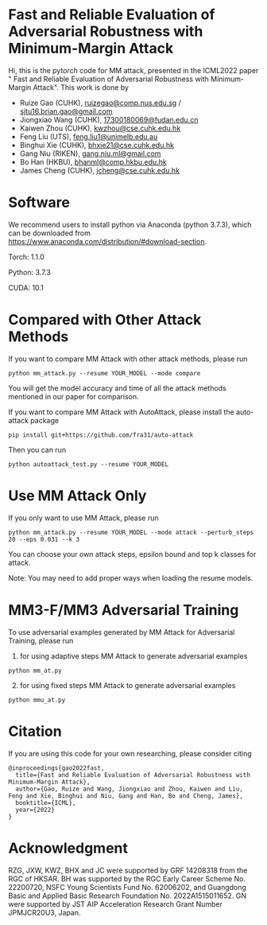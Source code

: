 
# Fast and Reliable Evaluation of Adversarial Robustness with Minimum-Margin Attack
Hi, this is the pytorch code for MM attack, presented in the ICML2022 paper " Fast and Reliable Evaluation of Adversarial Robustness with
Minimum-Margin Attack". This work is done by  

- Ruize Gao (CUHK), ruizegao@comp.nus.edu.sg / sjtu16.brian.gao@gmail.com
- Jiongxiao Wang (CUHK), 17300180069@fudan.edu.cn
- Kaiwen Zhou (CUHK), kwzhou@cse.cuhk.edu.hk
- Feng Liu (UTS), feng.liu1@unimelb.edu.au  
- Binghui Xie (CUHK), bhxie21@cse.cuhk.edu.hk
- Gang Niu (RIKEN), gang.niu.ml@gmail.com 
- Bo Han (HKBU), bhanml@comp.hkbu.edu.hk    
- James Cheng (CUHK), jcheng@cse.cuhk.edu.hk
# Software
We recommend users to install python via Anaconda (python 3.7.3), which can be downloaded from https://www.anaconda.com/distribution/#download-section.  

Torch: 1.1.0  

Python: 3.7.3  

CUDA: 10.1  

# Compared with Other Attack Methods
If you want to compare MM Attack with other attack methods, please run
```
python mm_attack.py --resume YOUR_MODEL --mode compare
```
You will get the model accuracy and time of all the attack methods mentioned in our paper for comparison.

If you want to compare MM Attack with AutoAttack, please install the auto-attack package  
```
pip install git+https://github.com/fra31/auto-attack
```

Then you can run  
```
python autoattack_test.py --resume YOUR_MODEL
```

# Use MM Attack Only
If you only want to use MM Attack, please run
```
python mm_attack.py --resume YOUR_MODEL --mode attack --perturb_steps 20 --eps 0.031 --k 3
```
You can choose your own attack steps, epsilon bound and top k classes for attack.

Note: You may need to add proper ways when loading the resume models.

# MM3-F/MM3 Adversarial Training
To use adversarial examples generated by MM Attack for Adversarial Training, please run
1) for using adaptive steps MM Attack to generate adversarial examples
```
python mm_at.py
```
2) for using fixed steps MM Attack to generate adversarial examples
```
python mmu_at.py
```

# Citation
If you are using this code for your own researching, please consider citing
```
@inproceedings{gao2022fast,
  title={Fast and Reliable Evaluation of Adversarial Robustness with Minimum-Margin Attack},
  author={Gao, Ruize and Wang, Jiongxiao and Zhou, Kaiwen and Liu, Feng and Xie, Binghui and Niu, Gang and Han, Bo and Cheng, James},
  booktitle={ICML},
  year={2022}
}
```

# Acknowledgment
RZG, JXW, KWZ, BHX and JC were supported by GRF 14208318 from the RGC of HKSAR. BH was supported by the RGC Early Career Scheme No. 22200720, NSFC Young Scientists Fund No. 62006202, and Guangdong Basic and Applied Basic Research Foundation No. 2022A1515011652. GN were supported by JST AIP Acceleration Research Grant Number JPMJCR20U3, Japan. 


